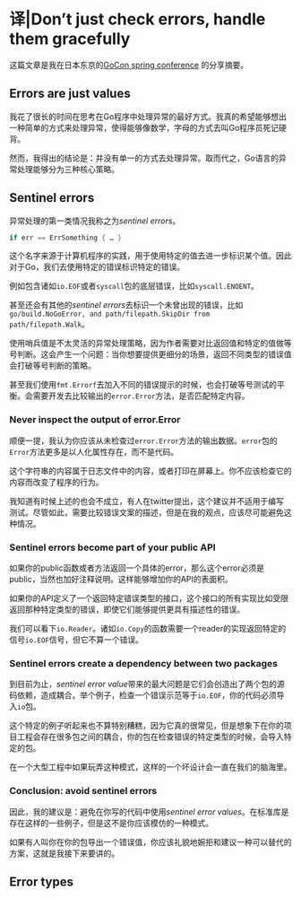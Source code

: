 # 译|Don’t just check errors, handle them gracefully

这篇文章是我在日本东京的[GoCon spring conference](http://gocon.connpass.com/event/27521/) 的分享摘要。



## Errors are just values

我花了很长的时间在思考在Go程序中处理异常的最好方式。我真的希望能够想出一种简单的方式来处理异常，使得能够像数学，字母的方式去叫Go程序员死记硬背。

然而，我得出的结论是：并没有单一的方式去处理异常。取而代之，Go语言的异常处理能够分为三种核心策略。



## Sentinel errors

异常处理的第一类情况我称之为*sentinel errors*。

```go
if err == ErrSomething { … }
```

这个名字来源于计算机程序的实践，用于使用特定的值去进一步标识某个值。因此对于Go，我们去使用特定的错误标识特定的错误。

例如包含诸如`io.EOF`或者`syscall`包的底层错误，比如`syscall.ENOENT`。

甚至还会有其他的*sentinel errors*去标识一个未曾出现的错误，比如 `go/build.NoGoError, and path/filepath.SkipDir from path/filepath.Walk`。

使用哨兵值是不太灵活的异常处理策略，因为作者需要对比返回值和特定的值做等号判断。这会产生一个问题：当你想要提供更细分的场景，返回不同类型的错误值会打破等号判断的策略。

甚至我们使用`fmt.Errorf`去加入不同的错误提示的时候，也会打破等号测试的平衡。会需要开发去比较输出的`error.Error`方法，是否匹配特定内容。

### Never inspect the output of error.Error

顺便一提，我认为你应该从未检查过`error.Error`方法的输出数据。`error`包的`Error`方法更多是以人化属性存在，而不是代码。

这个字符串的内容属于日志文件中的内容，或者打印在屏幕上。你不应该检查它的内容而改变了程序的行为。

我知道有时候上述的也会不成立，有人在twitter提出，这个建议并不适用于编写测试。尽管如此，需要比较错误文案的描述，但是在我的观点，应该尽可能避免这种情况。



### Sentinel errors become part of your public API

如果你的public函数或者方法返回一个具体的error，那么这个error必须是public，当然也加好注释说明。这样能够增加你的API的表面积。

如果你的API定义了一个返回特定错误类型的接口，这个接口的所有实现比如受限返回那种特定类型的错误，即使它们能够提供更具有描述性的错误。

我们可以看下`io.Reader`。诸如`io.Copy`的函数需要一个reader的实现返回特定的信号`io.EOF`信号，但它不算一个错误。



### Sentinel errors create a dependency between two packages

到目前为止，*sentinel error value*带来的最大问题是它们会创造出了两个包的源码依赖，造成耦合。举个例子，检查一个错误示范等于`io.EOF`，你的代码必须导入`io`包。

这个特定的例子听起来也不算特别糟糕，因为它真的很常见，但是想象下在你的项目工程会存在很多包之间的耦合，你的包在检查错误的特定类型的时候，会导入特定的包。

在一个大型工程中如果玩弄这种模式，这样的一个坏设计会一直在我们的脑海里。



### Conclusion: avoid sentinel errors

因此，我的建议是：避免在你写的代码中使用*sentinel error values*。在标准库是存在这样的一些例子，但是这不是你应该模仿的一种模式。

如果有人叫你在你的包导出一个错误值，你应该礼貌地婉拒和建议一种可以替代的方案，这就是我接下来要讲的。



## Error types









